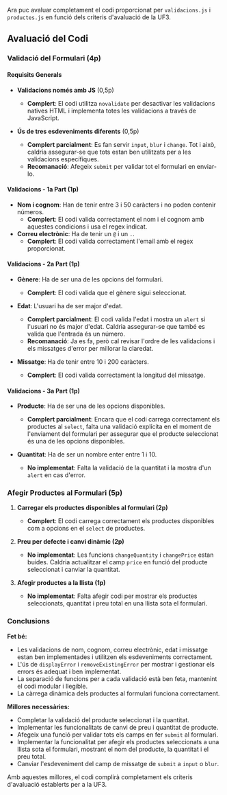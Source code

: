 Ara puc avaluar completament el codi proporcionat per `validacions.js` i `productes.js` en funció dels criteris d'avaluació de la UF3.

## Avaluació del Codi

### Validació del Formulari (4p)

#### Requisits Generals

- **Validacions només amb JS** (0,5p)

  - **Complert**: El codi utilitza `novalidate` per desactivar les validacions natives HTML i implementa totes les validacions a través de JavaScript.

- **Ús de tres esdeveniments diferents** (0,5p)
  - **Complert parcialment**: Es fan servir `input`, `blur` i `change`. Tot i això, caldria assegurar-se que tots estan ben utilitzats per a les validacions específiques.
  - **Recomanació**: Afegeix `submit` per validar tot el formulari en enviar-lo.

#### Validacions - 1a Part (1p)

- **Nom i cognom**: Han de tenir entre 3 i 50 caràcters i no poden contenir números.
  - **Complert**: El codi valida correctament el nom i el cognom amb aquestes condicions i usa el regex indicat.
- **Correu electrònic**: Ha de tenir un `@` i un `.`.
  - **Complert**: El codi valida correctament l'email amb el regex proporcionat.

#### Validacions - 2a Part (1p)

- **Gènere**: Ha de ser una de les opcions del formulari.

  - **Complert**: El codi valida que el gènere sigui seleccionat.

- **Edat**: L'usuari ha de ser major d'edat.

  - **Complert parcialment**: El codi valida l'edat i mostra un `alert` si l'usuari no és major d'edat. Caldria assegurar-se que també es valida que l'entrada és un número.
  - **Recomanació**: Ja es fa, però cal revisar l'ordre de les validacions i els missatges d'error per millorar la claredat.

- **Missatge**: Ha de tenir entre 10 i 200 caràcters.
  - **Complert**: El codi valida correctament la longitud del missatge.

#### Validacions - 3a Part (1p)

- **Producte**: Ha de ser una de les opcions disponibles.

  - **Complert parcialment**: Encara que el codi carrega correctament els productes al `select`, falta una validació explícita en el moment de l'enviament del formulari per assegurar que el producte seleccionat és una de les opcions disponibles.

- **Quantitat**: Ha de ser un nombre enter entre 1 i 10.
  - **No implementat**: Falta la validació de la quantitat i la mostra d'un `alert` en cas d'error.

### Afegir Productes al Formulari (5p)

1. **Carregar els productes disponibles al formulari (2p)**

   - **Complert**: El codi carrega correctament els productes disponibles com a opcions en el `select` de productes.

2. **Preu per defecte i canvi dinàmic (2p)**

   - **No implementat**: Les funcions `changeQuantity` i `changePrice` estan buides. Caldria actualitzar el camp `price` en funció del producte seleccionat i canviar la quantitat.

3. **Afegir productes a la llista (1p)**
   - **No implementat**: Falta afegir codi per mostrar els productes seleccionats, quantitat i preu total en una llista sota el formulari.

### Conclusions

**Fet bé:**

- Les validacions de nom, cognom, correu electrònic, edat i missatge estan ben implementades i utilitzen els esdeveniments correctament.
- L'ús de `displayError` i `removeExistingError` per mostrar i gestionar els errors és adequat i ben implementat.
- La separació de funcions per a cada validació està ben feta, mantenint el codi modular i llegible.
- La càrrega dinàmica dels productes al formulari funciona correctament.

**Millores necessàries:**

- Completar la validació del producte seleccionat i la quantitat.
- Implementar les funcionalitats de canvi de preu i quantitat de producte.
- Afegeix una funció per validar tots els camps en fer `submit` al formulari.
- Implementar la funcionalitat per afegir els productes seleccionats a una llista sota el formulari, mostrant el nom del producte, la quantitat i el preu total.
- Canviar l'esdeveniment del camp de missatge de `submit` a `input` o `blur`.

Amb aquestes millores, el codi complirà completament els criteris d'avaluació establerts per a la UF3.
